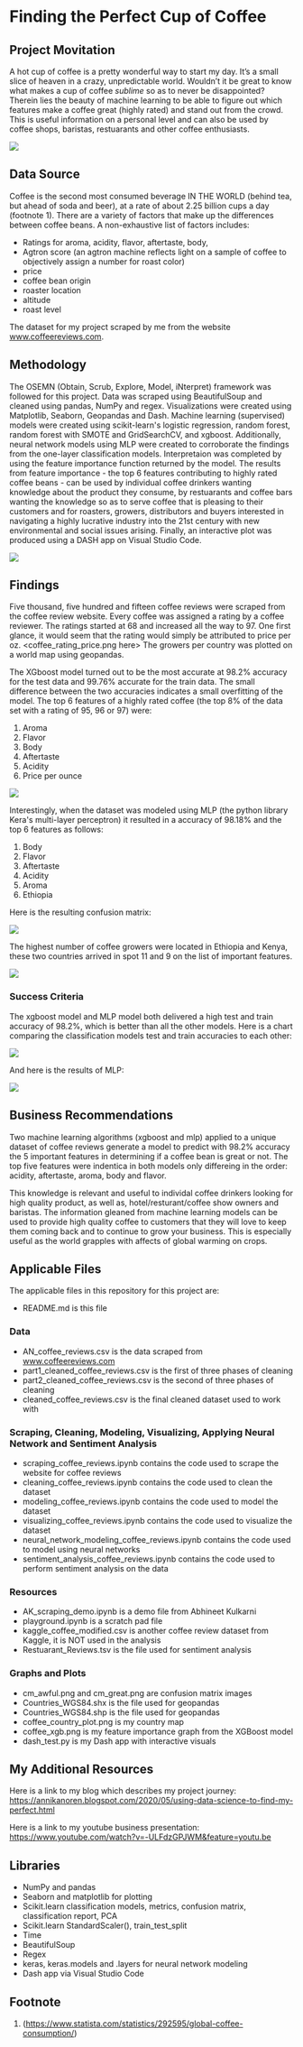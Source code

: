 

# Finding the Perfect Cup of Coffee



## Project Movitation
 
A hot cup of coffee is a pretty wonderful way to start my day. It’s a small slice of heaven in a crazy, unpredictable world. Wouldn’t it be great to know what makes a cup of coffee <i>sublime</i> so as to never be disappointed?  Therein lies the beauty of machine learning to be able to figure out which features make a coffee great (highly rated) and stand out from the crowd. This is useful information on a personal level and can also be used by coffee shops, baristas, restuarants and other coffee enthusiasts.



<img src='https://media.giphy.com/media/cMPTAogPBRTIQ/giphy.gif'>


## Data Source

Coffee is the second most consumed beverage IN THE WORLD (behind tea, but ahead of soda and beer), at a rate of about 2.25 billion cups a day (footnote 1).  There are a variety of factors that make up the differences between coffee beans.  A non-exhaustive list of factors includes:
 - Ratings for aroma, acidity, flavor, aftertaste, body, 
 - Agtron score (an agtron machine reflects light on a sample of coffee to objectively assign a number for roast color)  
 - price
 - coffee bean origin
 - roaster location
 - altitude
 - roast level
 
The dataset for my project scraped by me from the website www.coffeereviews.com. 
 

## Methodology

The OSEMN (Obtain, Scrub, Explore, Model, iNterpret) framework was followed for this project.  Data was scraped using BeautifulSoup and cleaned using pandas, NumPy and regex.  Visualizations were created using Matplotlib, Seaborn, Geopandas and Dash.  Machine learning (supervised) models were created using scikit-learn's logistic regression, random forest, random forest with SMOTE and GridSearchCV, and xgboost.  Additionally, neural network models using MLP were created to corroborate the findings from the one-layer classification models.  Interpretaion was completed by using the feature importance function returned by the model.  The results from feature importance - the top 6 features contributing to highly rated coffee beans - can be used by individual coffee drinkers wanting knowledge about the product they consume, by restuarants and coffee bars wanting the knowledge so as to serve coffee that is pleasing to their customers and for roasters, growers, distributors and buyers interested in navigating a highly lucrative industry into the 21st century with new environmental and social issues arising.  Finally, an interactive plot was produced using a DASH app on Visual Studio Code.



![](DASH.png)





## Findings

Five thousand, five hundred and fifteen coffee reviews were scraped from the coffee review website.  Every coffee was assigned a rating by a coffee reviewer. The ratings started at 68 and increased all the way to 97.  One first glance, it would seem that the rating would simply be attributed to price per oz.  <coffee_rating_price.png here>  The growers per country was plotted on a world map using geopandas.  

The XGboost model turned out to be the most accurate at 98.2% accuracy for the test data and 99.76% accurate for the train data. The small difference between the two accuracies indicates a small overfitting of the model. The top 6 features of a highly rated coffee (the top 8% of the data set with a rating of 95, 96 or 97) were:
 1. Aroma
 2. Flavor
 3. Body
 4. Aftertaste
 5. Acidity
 6. Price per ounce
 
 
 ![](coffee_xgb.png)
 
 

Interestingly, when the dataset was modeled using MLP (the python library Kera's multi-layer perceptron) it resulted in a accuracy of 98.18% and the top 6 features as follows:
 1. Body
 2. Flavor
 3. Aftertaste
 4. Acidity
 5. Aroma
 6. Ethiopia
 
Here is the resulting confusion matrix: 


![](cm_great.png)


The highest number of coffee growers were located in Ethiopia and Kenya, these two countries arrived in spot 11 and 9 on the list of important features.



![](coffee_country_plot.png)




### Success Criteria

The xgboost model and MLP model both delivered a high test and train accuracy of 98.2%, which is better than all the other models.  Here is a chart comparing the classification models test and train accuracies to each other: 


 
![](class_accuracy.png)



And here is the results of MLP:


![](mlp.accuracy.png)



## Business Recommendations

Two machine learning algorithms (xgboost and mlp) applied to a unique dataset of coffee reviews generate a model to predict with 98.2% accuracy the 5 important features in determining if a coffee bean is great or not.  The top five features were indentica in both models only differeing in the order: acidity, aftertaste, aroma, body and flavor. 

This knowledge is relevant and useful to individal coffee drinkers looking for high quality product, as well as, hotel/resturant/coffee show owners and baristas.  The information gleaned from machine learning models can be used to provide high quality coffee to customers that they will love to keep them coming back and to continue to grow your business. This is especially useful as the world grapples with affects of global warming on crops. 



## Applicable Files

The applicable files in this repository for this project are:

- README.md is this file
### Data
- AN_coffee_reviews.csv is the data scraped from www.coffeereviews.com
- part1_cleaned_coffee_reviews.csv is the first of three phases of cleaning
- part2_cleaned_coffee_reviews.csv is the second of three phases of cleaning
- cleaned_coffee_reviews.csv is the final cleaned dataset used to work with
### Scraping, Cleaning, Modeling, Visualizing, Applying Neural Network and Sentiment Analysis
- scraping_coffee_reviews.ipynb contains the code used to scrape the website for coffee reviews
- cleaning_coffee_reviews.ipynb contains the code used to clean the dataset
- modeling_coffee_reviews.ipynb contains the code used to model the dataset
- visualizing_coffee_reviews.ipynb contains the code used to visualize the dataset
- neural_network_modeling_coffee_reviews.ipynb contains the code used to model using neural networks
- sentiment_analysis_coffee_reviews.ipynb contains the code used to perform sentiment analysis on the data
### Resources
- AK_scraping_demo.ipynb is a demo file from Abhineet Kulkarni
- playground.ipynb is a scratch pad file
- kaggle_coffee_modified.csv is another coffee review dataset from Kaggle, it is NOT used in the analysis
- Restuarant_Reviews.tsv is the file used for sentiment analysis
### Graphs and Plots
- cm_awful.png and cm_great.png are confusion matrix images
- Countries_WGS84.shx is the file used for geopandas
- Countries_WGS84.shp is the file used for geopandas
- coffee_country_plot.png is my country map
- coffee_xgb.png is my feature importance graph from the XGBoost model
- dash_test.py is my Dash app with interactive visuals


## My Additional Resources
Here is a link to my blog which describes my project journey:  https://annikanoren.blogspot.com/2020/05/using-data-science-to-find-my-perfect.html

Here is a link to my youtube business presentation: https://www.youtube.com/watch?v=-ULFdzGPJWM&feature=youtu.be


## Libraries

- NumPy and pandas
- Seaborn and matplotlib for plotting
- Scikit.learn classification models, metrics, confusion matrix, classification report, PCA
- Scikit.learn StandardScaler(), train_test_split
- Time
- BeautifulSoup 
- Regex
- keras, keras.models and .layers for neural network modeling
- Dash app via Visual Studio Code


## Footnote
1. (https://www.statista.com/statistics/292595/global-coffee-consumption/)
